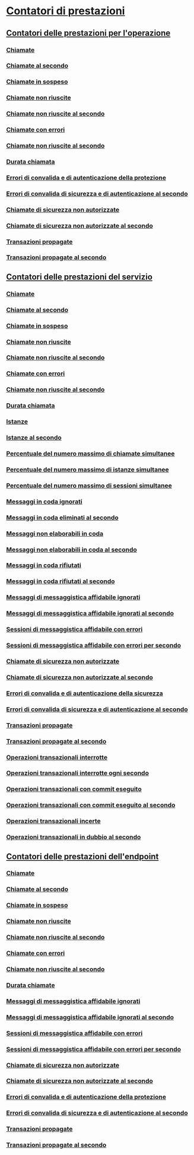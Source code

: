 # [Contatori di prestazioni](index.md)
## [Contatori delle prestazioni per l'operazione](operation-performance-counters.md)
### [Chiamate](calls.md)
### [Chiamate al secondo](calls-per-second.md)
### [Chiamate in sospeso](calls-outstanding.md)
### [Chiamate non riuscite](calls-failed.md)
### [Chiamate non riuscite al secondo](calls-failed-per-second.md)
### [Chiamate con errori](calls-faulted.md)
### [Chiamate non riuscite al secondo](calls-faulted-per-second.md)
### [Durata chiamata](call-duration.md)
### [Errori di convalida e di autenticazione della protezione](security-validation-and-authentication-failures.md)
### [Errori di convalida di sicurezza e di autenticazione al secondo](security-validation-and-authentication-failures-per-second.md)
### [Chiamate di sicurezza non autorizzate](security-calls-not-authorized.md)
### [Chiamate di sicurezza non autorizzate al secondo](security-calls-not-authorized-per-second.md)
### [Transazioni propagate](transactions-flowed.md)
### [Transazioni propagate al secondo](transactions-flowed-per-second.md)
## [Contatori delle prestazioni del servizio](service-performance-counters.md)
### [Chiamate](service-calls.md)
### [Chiamate al secondo](service-calls-per-second.md)
### [Chiamate in sospeso](service-calls-outstanding.md)
### [Chiamate non riuscite](service-calls-failed.md)
### [Chiamate non riuscite al secondo](service-calls-failed-per-second.md)
### [Chiamate con errori](service-calls-faulted.md)
### [Chiamate non riuscite al secondo](service-calls-faulted-per-second.md)
### [Durata chiamata](service-call-duration.md)
### [Istanze](instances.md)
### [Istanze al secondo](instances-per-second.md)
### [Percentuale del numero massimo di chiamate simultanee](percent-of-max-concurrent-calls.md)
### [Percentuale del numero massimo di istanze simultanee](percent-of-max-concurrent-instances.md)
### [Percentuale del numero massimo di sessioni simultanee](percent-of-max-concurrent-sessions.md)
### [Messaggi in coda ignorati](queue-dropped-messages.md)
### [Messaggi in coda eliminati al secondo](queue-dropped-messages-per-second.md)
### [Messaggi non elaborabili in coda](queued-poison-messages.md)
### [Messaggi non elaborabili in coda al secondo](queued-poison-messages-per-second.md)
### [Messaggi in coda rifiutati](queued-rejected-messages.md)
### [Messaggi in coda rifiutati al secondo](queued-rejected-messages-per-second.md)
### [Messaggi di messaggistica affidabile ignorati](reliable-messaging-messages-dropped.md)
### [Messaggi di messaggistica affidabile ignorati al secondo](reliable-messaging-messages-dropped-per-second.md)
### [Sessioni di messaggistica affidabile con errori](reliable-messaging-sessions-faulted.md)
### [Sessioni di messaggistica affidabile con errori per secondo](reliable-messaging-sessions-faulted-per-second.md)
### [Chiamate di sicurezza non autorizzate](service-security-calls-not-authorized.md)
### [Chiamate di sicurezza non autorizzate al secondo](service-security-calls-not-authorized-per-second.md)
### [Errori di convalida e di autenticazione della sicurezza](service-security-validation-and-authentication-failures.md)
### [Errori di convalida di sicurezza e di autenticazione al secondo](service-security-validation-and-authentication-failures-per-second.md)
### [Transazioni propagate](service-transactions-flowed.md)
### [Transazioni propagate al secondo](service-transactions-flowed-per-second.md)
### [Operazioni transazionali interrotte](transacted-operations-aborted.md)
### [Operazioni transazionali interrotte ogni secondo](transacted-operations-aborted-per-second.md)
### [Operazioni transazionali con commit eseguito](transacted-operations-committed.md)
### [Operazioni transazionali con commit eseguito al secondo](transacted-operations-committed-per-second.md)
### [Operazioni transazionali incerte](transacted-operations-in-doubt.md)
### [Operazioni transazionali in dubbio al secondo](transacted-operations-in-doubt-per-second.md)
## [Contatori delle prestazioni dell'endpoint](endpoint-performance-counters.md)
### [Chiamate](endpoint-calls.md)
### [Chiamate al secondo](endpoint-calls-per-second.md)
### [Chiamate in sospeso](endpoint-calls-outstanding.md)
### [Chiamate non riuscite](endpoint-calls-failed.md)
### [Chiamate non riuscite al secondo](endpoint-calls-failed-per-second.md)
### [Chiamate con errori](endpoint-calls-faulted.md)
### [Chiamate non riuscite al secondo](endpoint-calls-faulted-per-second.md)
### [Durata chiamate](endpoint-call-duration.md)
### [Messaggi di messaggistica affidabile ignorati](endpoint-reliable-messaging-messages-dropped.md)
### [Messaggi di messaggistica affidabile ignorati al secondo](endpoint-reliable-messaging-messages-dropped-per-second.md)
### [Sessioni di messaggistica affidabile con errori](endpoint-reliable-messaging-sessions-faulted.md)
### [Sessioni di messaggistica affidabile con errori per secondo](endpoint-reliable-messaging-sessions-faulted-per-second.md)
### [Chiamate di sicurezza non autorizzate](endpoint-security-calls-not-authorized.md)
### [Chiamate di sicurezza non autorizzate al secondo](endpoint-security-calls-not-authorized-per-second.md)
### [Errori di convalida e di autenticazione della protezione](endpoint-security-validation-and-authentication-failures.md)
### [Errori di convalida di sicurezza e di autenticazione al secondo](endpoint-security-validation-and-authentication-failures-per-second.md)
### [Transazioni propagate](endpoint-transactions-flowed.md)
### [Transazioni propagate al secondo](endpoint-transactions-flowed-per-second.md)
